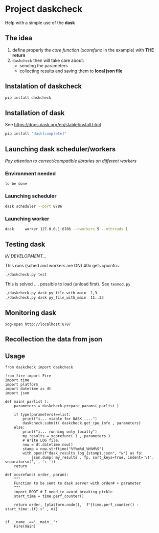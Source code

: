Project daskcheck
=================

Help with a simple use of the **dask**

The idea
--------

1.  define properly the *core function* (*xcorefunc* in the example)
    with **THE return**
2.  `daskcheck` then will take care about:
    -   sending the parameters
    -   collecting results and saving them to **local json file**

Instalation of daskcheck
------------------------

``` {.bash org-language="sh"}
pip install daskcheck
```

Installation of dask
--------------------

See <https://docs.dask.org/en/stable/install.html>

``` {.bash org-language="sh"}
pip install "dask[complete]"
```

Launching dask scheduler/workers
--------------------------------

*Pay attention to correct/compatible libraries on different workers*

### Environment needed

    to be done

### Launching scheduler

``` {.bash org-language="sh"}
dask scheduler --port 8786
```

### Launching worker

``` {.bash org-language="sh"}
dask     worker 127.0.0.1:8786 --nworkers 5 --nthreads 1
```

Testing dask
------------

*IN DEVELOPMENT...*

This runs (sched and workers are ON) 40x get~cpuinfo~

``` {.bash org-language="sh"}
./daskcheck.py test
```

This is solved .... possible to load (unload first). See `tesmod.py`

``` {.bash org-language="sh"}
./daskcheck.py dask py_file_with_main  1,3
./daskcheck.py dask py_file_with_main  11..33
```

Monitoring dask
---------------

    xdg-open http://localhost:8787

Recollection the data from json
-------------------------------

Usage
-----

``` {.python}
from daskcheck import daskcheck

from fire import Fire
import time
import platform
import datetime as dt
import json

def main( parlist ):
    parameters = daskcheck.prepare_params( parlist )

    if type(parameters)==list:
        print("i... viable for DASK ....")
        daskcheck.submit( daskcheck.get_cpu_info , parameters)
    else:
        print("i... running only locally")
        my_results = xcorefunc( 1 , parameters )
        # Write LOG file.
        now = dt.datetime.now()
        stamp = now.strftime("%Y%m%d_%H%M%S")
        with open(f"dask_results_log_{stamp}.json", "w") as fp:
            json.dump( my_results , fp, sort_keys=True, indent='\t', separators=(',', ': '))
    return

def xcorefunc( order, param):
    """
    Function to be sent to dask server with order# + parameter
    """
    import ROOT # I need to avoid breaking pickle
    start_time = time.perf_counter()

    return order, [platform.node(),  f"{time.perf_counter() - start_time:.1f} s" , ni]


if __name__=="__main__":
    Fire(main)

```
